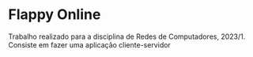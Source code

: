 # Flappy Online
Trabalho realizado para a disciplina de Redes de Computadores, 2023/1. Consiste em fazer uma aplicação cliente-servidor
